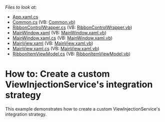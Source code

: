 <!-- default file list -->
*Files to look at*:

* [App.xaml.cs](./CS/DXCustomStrategySample/App.xaml.cs)
* [Common.cs](./CS/DXCustomStrategySample/Common/Common.cs) (VB: [Common.vb](./VB/DXCustomStrategySample/Common/Common.vb))
* [RibbonControlWrapper.cs](./CS/DXCustomStrategySample/Common/RibbonControlWrapper.cs) (VB: [RibbonControlWrapper.vb](./VB/DXCustomStrategySample/Common/RibbonControlWrapper.vb))
* [MainWindow.xaml](./CS/DXCustomStrategySample/MainWindow.xaml) (VB: [MainWindow.xaml.vb](./VB/DXCustomStrategySample/MainWindow.xaml.vb))
* [MainWindow.xaml.cs](./CS/DXCustomStrategySample/MainWindow.xaml.cs) (VB: [MainWindow.xaml.vb](./VB/DXCustomStrategySample/MainWindow.xaml.vb))
* [MainView.xaml](./CS/DXCustomStrategySample/View/MainView.xaml) (VB: [MainView.xaml.vb](./VB/DXCustomStrategySample/View/MainView.xaml.vb))
* [MainView.xaml.cs](./CS/DXCustomStrategySample/View/MainView.xaml.cs) (VB: [MainView.xaml.vb](./VB/DXCustomStrategySample/View/MainView.xaml.vb))
* [RibbonItemViewModel.cs](./CS/DXCustomStrategySample/ViewModel/RibbonItemViewModel.cs) (VB: [RibbonItemViewModel.vb](./VB/DXCustomStrategySample/ViewModel/RibbonItemViewModel.vb))
<!-- default file list end -->
# How to: Create a custom ViewInjectionService's integration strategy


This example demonstrates how to create a custom ViewInjectionService's integration strategy.

<br/>


